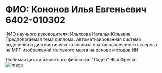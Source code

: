 ﻿# ФИО: Кононов Илья Евгеньевич 6402-010302    
ФИО научного руководителя: Ильясова Наталья Юрьевна    
Предполагаемая тема диплома: Автоматизированная система выделения и диагностического анализа очагов рассеянного склероза на МРТ изображений головного мозга на основе методов ИИ    

Любимая цитата известного философа: "Ладно" Жак Фреско     
![image](https://github.com/user-attachments/assets/42ab9d01-29e2-4fef-95b7-3e68fdd35bb5)
